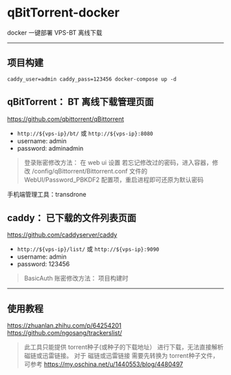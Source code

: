 # qBitTorrent-docker

docker 一键部署 VPS-BT 离线下载

------


## 项目构建

`caddy_user=admin caddy_pass=123456 docker-compose up -d`


## qBitTorrent： BT 离线下载管理页面

https://github.com/qbittorrent/qBittorrent

- `http://${vps-ip}/bt/` 或 `http://${vps-ip}:8080`
- username: admin
- password: adminadmin

> 登录账密修改方法： 在 web ui 设置
若忘记修改过的密码，进入容器，修改 /config/qBittorrent/Bittorrent.conf 文件的 WebUI/Password_PBKDF2 配置项，重启进程即可还原为默认密码

手机端管理工具：transdrone


## caddy： 已下载的文件列表页面

https://github.com/caddyserver/caddy

- `http://${vps-ip}/list/` 或 `http://${vps-ip}:9090`
- username: admin
- password: 123456

> BasicAuth 账密修改方法： 项目构建时



------

## 使用教程

https://zhuanlan.zhihu.com/p/64254201
https://github.com/ngosang/trackerslist/


> 此工具只能提供 torrent种子(或种子的下载地址） 进行下载，无法直接解析 磁链或迅雷链接。 对于 磁链或迅雷链接 需要先转换为 torrent种子文件，可参考 https://my.oschina.net/u/1440553/blog/4480497 
